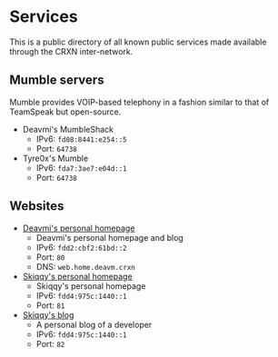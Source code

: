 Services
========

This is a public directory of all known public services made available through the CRXN inter-network.

## Mumble servers

Mumble provides VOIP-based telephony in a fashion similar to that of TeamSpeak but open-source.

* Deavmi's MumbleShack
    - IPv6: `fd08:8441:e254::5`
    - Port: `64738`
* Tyre0x's Mumble
    - IPv6: `fda7:3ae7:e04d::1`
    - Port: `64738`

## Websites

* [Deavmi's personal homepage](http://[fdd2:cbf2:61bd::2]/)
    - Deavmi's personal homepage and blog
    - IPv6: `fdd2:cbf2:61bd::2`
    - Port: `80`
    - DNS: `web.home.deavm.crxn`
* [Skiqqy's personal homepage](http://[fdd4:975c:1440::1]:81/)
    - Skiqqy's personal homepage
    - IPv6: `fdd4:975c:1440::1`
    - Port: `81`
* [Skiqqy's blog](http://[fdd4:975c:1440::1]:82/)
    - A personal blog of a developer
    - IPv6: `fdd4:975c:1440::1`
    - Port: `82`
